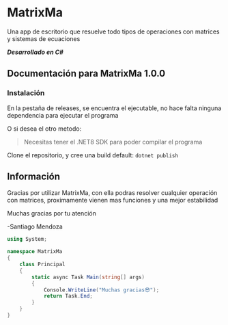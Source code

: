 # MatrixMa
Una app de escritorio que resuelve todo tipos de operaciones con matrices y sistemas de ecuaciones 

***Desarrollado en C#***

## Documentación para MatrixMa 1.0.0

### Instalación
En la pestaña de releases, se encuentra el ejecutable, no hace falta ninguna dependencia para ejecutar el programa

O si desea el otro metodo:
>Necesitas tener el .NET8 SDK para poder compilar el programa

Clone el repositorio, y cree una build default:
`dotnet publish`

## Información

Gracias por utilizar MatrixMa, con ella podras resolver cualquier operación con matrices, proximamente vienen mas funciones y una mejor estabilidad

Muchas gracias por tu atención

-Santiago Mendoza

```C#
using System;

namespace MatrixMa
{
    class Principal
    {
        static async Task Main(string[] args)
        {
            Console.WriteLine("Muchas gracias😎");
            return Task.End;
        }
    }
}
```
